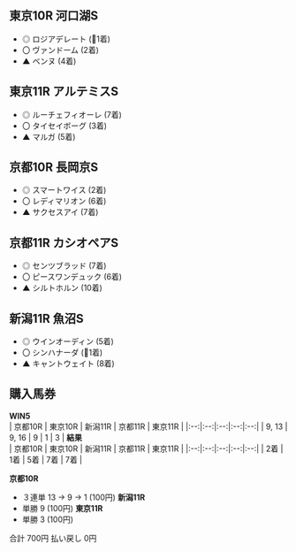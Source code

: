 ## 東京10R 河口湖S  
- ◎ ロジアデレート  (👑1着)
- 〇 ヴァンドーム  (2着)
- ▲ ベンヌ (4着)

## 東京11R アルテミスS  
- ◎ ルーチェフィオーレ (7着)
- 〇 タイセイボーグ (3着)
- ▲ マルガ (5着)

## 京都10R 長岡京S  
- ◎ スマートワイス (2着)
- 〇 レディマリオン (6着)
- ▲ サクセスアイ (7着)

## 京都11R カシオペアS
- ◎ センツブラッド (7着)
- 〇 ピースワンデュック (6着)
- ▲ シルトホルン (10着)

## 新潟11R 魚沼S  
- ◎ ウインオーディン (5着)
- 〇 シンハナーダ (👑1着)
- ▲ キャントウェイト (8着)

## 購入馬券
**WIN5**  
| 京都10R | 東京10R | 新潟11R | 京都11R | 東京11R |
|:--:|:--:|:--:|:--:|:--:|
| 9, 13 | 9, 16 | 9 | 1 | 3 |
**結果**  
| 京都10R | 東京10R | 新潟11R | 京都11R | 東京11R |
|:--:|:--:|:--:|:--:|:--:|
| 2着 | 1着 | 5着 | 7着 | 7着 |

**京都10R**  
- ３連単 13 → 9 → 1 (100円)
**新潟11R**
- 単勝 9 (100円)
**東京11R**
- 単勝 3 (100円)

合計 700円
払い戻し 0円